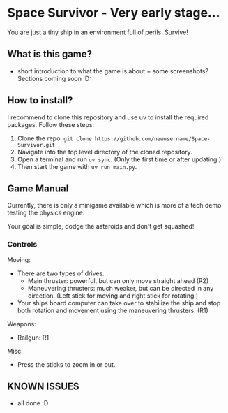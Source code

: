 Space Survivor - Very early stage...
==============================

You are just a tiny ship in an environment full of perils. Survive!

## What is this game?
- short introduction to what the game is about + some screenshots?
Sections coming soon :D:

## How to install?
I recommend to clone this repository and use uv to install the required packages.
Follow these steps:
1. Clone the repo: `git clone https://github.com/newusername/Space-Survivor.git`
2. Navigate into the top level directory of the cloned  repository.
3. Open a terminal and run `uv sync`. (Only the first time or after updating.)
4. Then start the game with `uv run main.py`.

## Game Manual

Currently, there is only a minigame available which is more of a tech demo testing the physics engine.

Your goal is simple, dodge the asteroids and don't get squashed!

### Controls
Moving:
- There are two types of drives. 
  - Main thruster: powerful, but can only move straight ahead (R2)
  - Maneuvering thrusters: much weaker, but can be directed in any direction. (Left stick for moving and right stick for rotating.)
- Your ships board computer can take over to stabilize the ship and stop both rotation and movement using the maneuvering thrusters. (R1)

Weapons:
- Railgun: R1

Misc:
- Press the sticks to zoom in or out.

## KNOWN ISSUES
- all done :D

